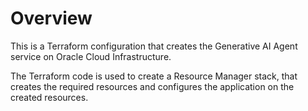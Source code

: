 # Overview
This is a Terraform configuration that creates the Generative AI Agent service on Oracle Cloud Infrastructure.

The Terraform code is used to create a Resource Manager stack, that creates the required resources and configures the application on the created resources.